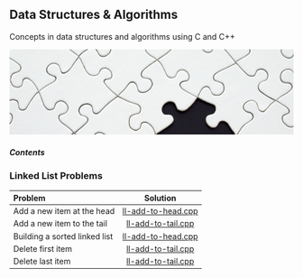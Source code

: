 ## Data Structures & Algorithms
Concepts in data structures and algorithms using C and C++

![ScreenShot](./assets/pexels-photo-262488-2.jpg)

##### Contents

### Linked List Problems
| Problem | Solution |
| :------------ | :----------: |
| Add a new item at the head |[ll-add-to-head.cpp](linked-list/Linked-List/ll-add-to-head.cpp) |
| Add a new item to the tail |[ll-add-to-tail.cpp](linked-list/Linked-List/ll-add-to-tail.cpp) |
| Building a sorted linked list |[ll-add-to-head.cpp](linked-list/Linked-List/ll-add-to-head.cpp) |
| Delete first item |[ll-add-to-tail.cpp](linked-list/Linked-List/ll-add-to-tail.cpp) |
| Delete last item |[ll-add-to-tail.cpp](linked-list/Linked-List/ll-add-to-tail.cpp) |
